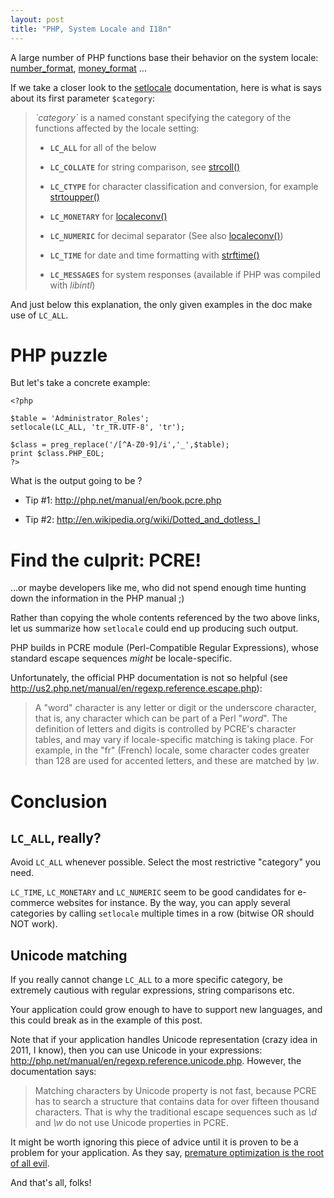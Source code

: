 ```yaml
---
layout: post
title: "PHP, System Locale and I18n"
---
```

A large number of PHP functions base their behavior on the system
locale:
[number_format](http://php.net/manual/en/function.number-format.php),
[money_format](http://php.net/manual/en/function.money-format.php) ...​

If we take a closer look to the
[setlocale](http://php.net/manual/en/function.setlocale.php)
documentation, here is what is says about its first parameter
`$category`:

> *\`category\`* is a named constant specifying the category of the
> functions affected by the locale setting:
>
> -   **`LC_ALL`** for all of the below
>
> -   **`LC_COLLATE`** for string comparison, see
>     [strcoll()](http://www.php.net/manual/en/function.strcoll.php)
>
> -   **`LC_CTYPE`** for character classification and conversion, for
>     example
>     [strtoupper()](http://www.php.net/manual/en/function.strtoupper.php)
>
> -   **`LC_MONETARY`** for
>     [localeconv()](http://www.php.net/manual/en/function.localeconv.php)
>
> -   **`LC_NUMERIC`** for decimal separator (See also
>     [localeconv()](http://www.php.net/manual/en/function.localeconv.php))
>
> -   **`LC_TIME`** for date and time formatting with
>     [strftime()](http://www.php.net/manual/en/function.strftime.php)
>
> -   **`LC_MESSAGES`** for system responses (available if PHP was
>     compiled with *libintl*)
>

And just below this explanation, the only given examples in the doc make
use of `LC_ALL`.

PHP puzzle
==========

But let's take a concrete example:

``` {.php}
<?php

$table = 'Administrator_Roles';
setlocale(LC_ALL, 'tr_TR.UTF-8', 'tr');

$class = preg_replace('/[^A-Z0-9]/i','_',$table);
print $class.PHP_EOL;
?>
```

What is the output going to be ?

-   Tip \#1: <http://php.net/manual/en/book.pcre.php>

-   Tip \#2: <http://en.wikipedia.org/wiki/Dotted_and_dotless_I>

Find the culprit: PCRE!
=======================

...​or maybe developers like me, who did not spend enough time hunting
down the information in the PHP manual ;)

Rather than copying the whole contents referenced by the two above
links, let us summarize how `setlocale` could end up producing such
output.

PHP builds in PCRE module (Perl-Compatible Regular Expressions), whose
standard escape sequences *might* be locale-specific.

Unfortunately, the official PHP documentation is not so helpful (see
<http://us2.php.net/manual/en/regexp.reference.escape.php>):

> A \"word\" character is any letter or digit or the underscore
> character, that is, any character which can be part of a Perl
> \"*word*\". The definition of letters and digits is controlled by
> PCRE's character tables, and may vary if locale-specific matching is
> taking place. For example, in the \"fr\" (French) locale, some
> character codes greater than 128 are used for accented letters, and
> these are matched by *\w*.

Conclusion
==========

`LC_ALL`, really?
-----------------

Avoid `LC_ALL` whenever possible. Select the most restrictive
\"category\" you need.

`LC_TIME`, `LC_MONETARY` and `LC_NUMERIC` seem to be good candidates for
e-commerce websites for instance. By the way, you can apply several
categories by calling `setlocale` multiple times in a row (bitwise OR
should NOT work).

Unicode matching
----------------

If you really cannot change `LC_ALL` to a more specific category, be
extremely cautious with regular expressions, string comparisons etc.

Your application could grow enough to have to support new languages, and
this could break as in the example of this post.

Note that if your application handles Unicode representation (crazy idea
in 2011, I know), then you can use Unicode in your expressions:
<http://php.net/manual/en/regexp.reference.unicode.php>. However, the
documentation says:

> Matching characters by Unicode property is not fast, because PCRE has
> to search a structure that contains data for over fifteen thousand
> characters. That is why the traditional escape sequences such as *\d*
> and *\w* do not use Unicode properties in PCRE.

It might be worth ignoring this piece of advice until it is proven to be
a problem for your application. As they say, [premature optimization is
the root of all evil](http://c2.com/cgi/wiki?PrematureOptimization).

And that's all, folks!